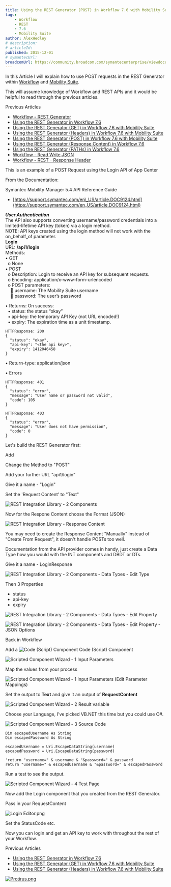 ```yaml
---
title: Using the REST Generator (POST) in Workflow 7.6 with Mobility Suite
tags:
    - Workflow
    - REST
    - 7.6
    - Mobility Suite
author: AlexHedley
# description: 
# articleId: 
published: 2015-12-01
# symantecUrl:
broadcomUrl: https://community.broadcom.com/symantecenterprise/viewdocument/using-the-rest-generator-post-in-1?CommunityKey=04ead5e9-3643-4118-b853-afa5a58710c6&tab=librarydocuments
---
```


In this Article I will explain how to use POST requests in the REST Generator within [Workflow](http://www.symantec.com/connect/workflow-servicedesk) and [Mobility Suite](http://www.symantec.com/mobility/).

This will assume knowledge of Workflow and REST APIs and it would be helpful to read through the previous articles.
  
Previous Articles
  
- [Workflow - REST Generator](https://community.broadcom.com/symantecenterprise/viewdocument?DocumentKey=0c51c681-c801-4bcb-a02d-2c9c33c76f78&amp;CommunityKey=04ead5e9-3643-4118-b853-afa5a58710c6&amp;tab=librarydocuments)
- [Using the REST Generator in Workflow 7.6](https://community.broadcom.com/symantecenterprise/viewdocument?DocumentKey=e7c91120-a123-4625-979d-1734c77e75d7&amp;CommunityKey=04ead5e9-3643-4118-b853-afa5a58710c6&amp;tab=librarydocuments)
- [Using the REST Generator (GET) in Workflow 7.6 with Mobility Suite](https://community.broadcom.com/symantecenterprise/viewdocument?DocumentKey=a2dcdd55-e5af-4a79-98fb-20316278b763&amp;CommunityKey=04ead5e9-3643-4118-b853-afa5a58710c6&amp;tab=librarydocuments)
- [Using the REST Generator (Headers) in Workflow 7.6 with Mobility Suite](https://community.broadcom.com/symantecenterprise/viewdocument?DocumentKey=9436681a-270e-439f-ae3d-3b20b9a25341&amp;CommunityKey=04ead5e9-3643-4118-b853-afa5a58710c6&amp;tab=librarydocuments)
- [Using the REST Generator (POST) in Workflow 7.6 with Mobility Suite](https://community.broadcom.com/symantecenterprise/viewdocument?DocumentKey=f63d5608-8e51-43fb-a09e-c38ebca50cff&amp;CommunityKey=04ead5e9-3643-4118-b853-afa5a58710c6&amp;tab=librarydocuments)
- [Using the REST Generator (Response Content) in Workflow 7.6](https://community.broadcom.com/symantecenterprise/viewdocument?DocumentKey=70c640bd-f482-4db4-b56b-3770a85df85d&amp;CommunityKey=04ead5e9-3643-4118-b853-afa5a58710c6&amp;tab=librarydocuments)
- [Using the REST Generator (PATHs) in Workflow 7.6](https://community.broadcom.com/symantecenterprise/viewdocument?DocumentKey=e7c884d3-48d6-4f07-abfa-b6826cf35ae8&amp;CommunityKey=04ead5e9-3643-4118-b853-afa5a58710c6&amp;tab=librarydocuments)
- [Workflow - Read Write JSON](https://community.broadcom.com/symantecenterprise/viewdocument?DocumentKey=d8050704-5515-4e3c-8f82-0bc67a8260dc&amp;CommunityKey=04ead5e9-3643-4118-b853-afa5a58710c6&amp;tab=librarydocuments)
- [Workflow - REST - Response Header](https://community.broadcom.com/symantecenterprise/viewdocument?DocumentKey=92aa8f35-4dda-4afd-8639-1452c5e7e666&amp;CommunityKey=04ead5e9-3643-4118-b853-afa5a58710c6&amp;tab=librarydocuments)

This is an example of a POST Request using the Login API of App Center

From the Documentation:

Symantec Mobility Manager 5.4 API Reference Guide

- [https://support.symantec.com/en\_US/article.DOC9124.html](https://support.symantec.com/en_US/article.DOC9124.html)

***User Authentication***  
	The API also supports converting username/password credentials into a limited-lifetime API key (token) via a login method.  
	NOTE: API keys created using the login method will not work with the on\_behalf\_of parameter.  
	**Login**  
	URL: **/api1/login**  
	Methods:  
	• GET  
	  o None  
	• POST  
	  o Description: Login to receive an API key for subsequent requests.  
	  o Encoding: application/x-www-form-urlencoded  
	  o POST parameters:  
	     username: The Mobility Suite username  
	     password: The user’s password

• Returns: On success:  
	  • status: the status “okay”  
	  • api-key: the temporary API Key (not URL encoded!)  
	  • expiry: The expiration time as a unit timestamp.

    HTTPResponse: 200
    {
      "status": "okay",
      "api-key": "<the api key>",
      "expiry": 1412046458
    }

• Return-type: application/json

• Errors

    HTTPResponse: 401
    {
      "status": "error",
      "message": "User name or password not valid",
      "code": 105
    }

    HTTPResponse: 403
    {
      "status": "error",
      "message": "User does not have permission",
      "code": 0
    }

Let's build the REST Generator first:

Add

Change the Method to "POST"

Add your further URL "api1/login"

Give it a name - "Login"

Set the 'Request Content' to "Text"

![REST Integration Library - 2 Components](images\RESTIntegrationLibrary-2Components.png)

Now for the Respone Content choose the Format (JSON)

![REST Integration Library - Response Content](images\RESTIntegrationLibrary-ResponseContent.png)

You may need to create the Response Content "Manually" instead of "Create From Request", it doesn't handle POSTs too well.

Documentation from the API provider comes in handy, just create a Data Type how you would with the INT components and DBDT or DTs.

Give it a name - LoginResponse

![REST Integration Library - 2 Components - Data Tyoes - Edit Type](images\RESTIntegrationLibrary-2Components-DataTyoes-EditType.png)

Then 3 Properties

- status
- api-key
- expiry

![REST Integration Library - 2 Components - Data Tyoes - Edit Property](images\RESTIntegrationLibrary-2Components-DataTyoes-EditProperty.png)

![REST Integration Library - 2 Components - Data Tyoes - Edit Property - JSON Options](images\RESTIntegrationLibrary-2Components-DataTyoes-EditProperty-JSONOptions.png)

Back in Workflow

Add a ![Code (Script) Component](images\CodeScriptComponent.png) Code (Script) Component

![Scripted Component Wizard - 1 Input Parameters](images\ScriptedComponentWizard-1InputParameters.png)

Map the values from your process

![Scripted Component Wizard - 1 Input Parameters (Edit Parameter Mappings)](images\ScriptedComponenWizard-1InputParametersEditParameterMappings.png)

Set the output to **Text** and give it an output of **RequestContent**

![Scripted Component Wizard - 2 Result variable](images\ScriptedComponentWizard-2Resultvariable.png)

Choose your Language, I've picked VB.NET this time but you could use C#.

![Scripted Component Wizard - 3 Source Code](images\ScriptedComponentWizard-3SourceCode.png)

    Dim escapedUsername As String
    Dim escapedPassword As String
    
    escapedUsername = Uri.EscapeDataString(username)
    escapedPassword = Uri.EscapeDataString(password)
    
    'return "username=" & username & "&password=" & password
    return "username=" & escapedUsername & "&password=" & escapedPassword

Run a test to see the output.

![Scripted Component Wizard - 4 Test Page](images\ScriptedComponentWizard-4TestPage.png)

Now add the Login component that you created from the REST Generator.

Pass in your RequestContent

![Login Editor.png](images\LoginEditor.png)

Set the StatusCode etc.

Now you can login and get an API key to work with throughout the rest of your Workflow.

Previous Articles

- [Using the REST Generator in Workflow 7.6](https://community.broadcom.com/symantecenterprise/viewdocument?DocumentKey=e7c91120-a123-4625-979d-1734c77e75d7&amp;CommunityKey=04ead5e9-3643-4118-b853-afa5a58710c6&amp;tab=librarydocuments)
- [Using the REST Generator (GET) in Workflow 7.6 with Mobility Suite](https://community.broadcom.com/symantecenterprise/viewdocument?DocumentKey=a2dcdd55-e5af-4a79-98fb-20316278b763&amp;CommunityKey=04ead5e9-3643-4118-b853-afa5a58710c6&amp;tab=librarydocuments)
- [Using the REST Generator (Headers) in Workflow 7.6 with Mobility Suite](https://community.broadcom.com/symantecenterprise/viewdocument?DocumentKey=9436681a-270e-439f-ae3d-3b20b9a25341&amp;CommunityKey=04ead5e9-3643-4118-b853-afa5a58710c6&amp;tab=librarydocuments)

[![Protirus.png](images\Protirus.png)](https://www.protirus.com/)
